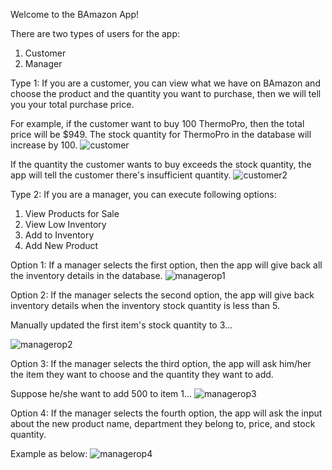 Welcome to the BAmazon App!

There are two types of users for the app:
1. Customer
2. Manager

Type 1: If you are a customer, you can view what we have on BAmazon and choose the product and the quantity you want to purchase, then we will tell you your total purchase price.

For example, if the customer want to buy 100 ThermoPro, then the total price will be $949. The stock quantity for ThermoPro in the database will increase by 100. 
![customer](https://user-images.githubusercontent.com/29808379/34075286-1fd993dc-e27f-11e7-8a5b-4a18321002cf.PNG)

If the quantity the customer wants to buy exceeds the stock quantity, the app will tell the customer there's insufficient quantity.
![customer2](https://user-images.githubusercontent.com/29808379/34075309-a73957a4-e27f-11e7-9701-831d84f172de.PNG)

Type 2: If you are a manager, you can execute following options:
1. View Products for Sale
2. View Low Inventory
3. Add to Inventory
4. Add New Product

Option 1:
If a manager selects the first option, then the app will give back all the inventory details in the database.
![managerop1](https://user-images.githubusercontent.com/29808379/34075289-29eb598c-e27f-11e7-8d7f-0a6c005e50e4.PNG)

Option 2:
If the manager selects the second option, the app will give back inventory details when the inventory stock quantity is less than 5.

Manually updated the first item's stock quantity to 3...

![managerop2](https://user-images.githubusercontent.com/29808379/34075290-2c911c62-e27f-11e7-8e96-1d3936de28c1.PNG)

Option 3:
If the manager selects the third option, the app will ask him/her the item they want to choose and the quantity they want to add.

Suppose he/she want to add 500 to item 1...
![managerop3](https://user-images.githubusercontent.com/29808379/34075291-2e7d131e-e27f-11e7-9276-1c094c604b18.PNG)

Option 4:
If the manager selects the fourth option, the app will ask the input about the new product name, department they belong to, price, and stock quantity.

Example as below:
![managerop4](https://user-images.githubusercontent.com/29808379/34075292-2fdff44c-e27f-11e7-8390-ef6dfb940ec3.PNG)
